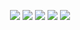 <p align="center">
<img src=https://img.shields.io/badge/Age-20-yellow />
  <img src="https://img.shields.io/badge/Focus-Python%2C%20Data%20Science-yellow" />
  <img src="https://img.shields.io/badge/Lives-Nairobi-yellow" />
  <img src="https://img.shields.io/badge/Language-English%2C%20Swahili-yellow" />
  <img src="https://img.shields.io/badge/Loves-Dogs-yellow" />
</p>


